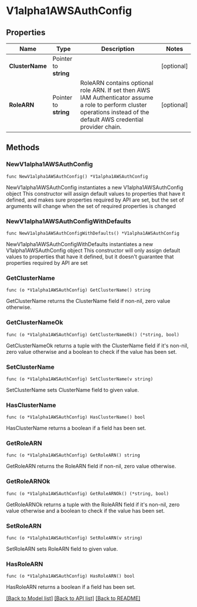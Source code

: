# V1alpha1AWSAuthConfig

## Properties

Name | Type | Description | Notes
------------ | ------------- | ------------- | -------------
**ClusterName** | Pointer to **string** |  | [optional] 
**RoleARN** | Pointer to **string** | RoleARN contains optional role ARN. If set then AWS IAM Authenticator assume a role to perform cluster operations instead of the default AWS credential provider chain. | [optional] 

## Methods

### NewV1alpha1AWSAuthConfig

`func NewV1alpha1AWSAuthConfig() *V1alpha1AWSAuthConfig`

NewV1alpha1AWSAuthConfig instantiates a new V1alpha1AWSAuthConfig object
This constructor will assign default values to properties that have it defined,
and makes sure properties required by API are set, but the set of arguments
will change when the set of required properties is changed

### NewV1alpha1AWSAuthConfigWithDefaults

`func NewV1alpha1AWSAuthConfigWithDefaults() *V1alpha1AWSAuthConfig`

NewV1alpha1AWSAuthConfigWithDefaults instantiates a new V1alpha1AWSAuthConfig object
This constructor will only assign default values to properties that have it defined,
but it doesn't guarantee that properties required by API are set

### GetClusterName

`func (o *V1alpha1AWSAuthConfig) GetClusterName() string`

GetClusterName returns the ClusterName field if non-nil, zero value otherwise.

### GetClusterNameOk

`func (o *V1alpha1AWSAuthConfig) GetClusterNameOk() (*string, bool)`

GetClusterNameOk returns a tuple with the ClusterName field if it's non-nil, zero value otherwise
and a boolean to check if the value has been set.

### SetClusterName

`func (o *V1alpha1AWSAuthConfig) SetClusterName(v string)`

SetClusterName sets ClusterName field to given value.

### HasClusterName

`func (o *V1alpha1AWSAuthConfig) HasClusterName() bool`

HasClusterName returns a boolean if a field has been set.

### GetRoleARN

`func (o *V1alpha1AWSAuthConfig) GetRoleARN() string`

GetRoleARN returns the RoleARN field if non-nil, zero value otherwise.

### GetRoleARNOk

`func (o *V1alpha1AWSAuthConfig) GetRoleARNOk() (*string, bool)`

GetRoleARNOk returns a tuple with the RoleARN field if it's non-nil, zero value otherwise
and a boolean to check if the value has been set.

### SetRoleARN

`func (o *V1alpha1AWSAuthConfig) SetRoleARN(v string)`

SetRoleARN sets RoleARN field to given value.

### HasRoleARN

`func (o *V1alpha1AWSAuthConfig) HasRoleARN() bool`

HasRoleARN returns a boolean if a field has been set.


[[Back to Model list]](../README.md#documentation-for-models) [[Back to API list]](../README.md#documentation-for-api-endpoints) [[Back to README]](../README.md)



